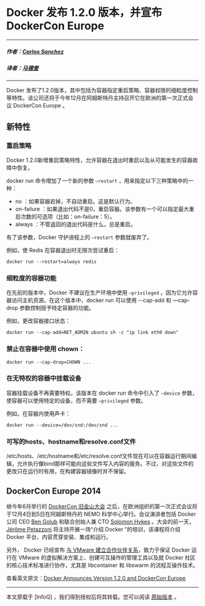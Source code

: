 # Docker 发布 1.2.0 版本，并宣布 DockerCon Europe

---

##### 作者：[Carlos Sanchez](http://www.infoq.com/cn/author/Carlos-Sanchez)

##### 译者：[马德奎](http://www.infoq.com/cn/author/%E9%A9%AC%E5%BE%B7%E5%A5%8E)

---

Docker 发布了1.2.0版本，其中包括为容器指定重启策略、容器权限的细粒度控制等特性。该公司还将于今年12月在阿姆斯特丹主持召开它在欧洲的第一次正式会议 DockerCon Europe 。

## 新特性

### 重启策略

Docker 1.2.0新增重启策略特性，允许容器在退出时重启以及从可能发生的容器故障中恢复。

docker run 命令增加了一个新的参数 `—restart` ，用来指定以下三种策略中的一种：

- no ：如果容器宕掉，不自动重启。这是默认行为。
- on-failure ：如果退出代码不是0，重启容器。该参数有一个可以指定最大重启次数的可选项（比如：on-failure：5）。
- always ：不管返回的退出代码是什么，总是重启。

有了该参数，Docker 守护进程上的 `—restart` 参数就废弃了。

例如，使 Redis 在容器退出时无限次尝试重启：

```docker run --restart=always redis```

### 细粒度的容器功能

在先前的版本中，Docker 不建议在生产环境中使用 `—privileged` ，因为它允许容器访问主机资源。在这个版本中，docker run 可以使用 --cap-add 和 —cap-drop 参数控制授予特定容器的功能。

例如，更改容器接口状态：

```docker run --cap-add=NET_ADMIN ubuntu sh -c "ip link eth0 down"```

### 禁止在容器中使用 chown：

```docker run --cap-drop=CHOWN ...```

### 在无特权的容器中挂载设备

容器挂载设备不再需要特权。该版本在 docker run 命令中引入了 `—device` 参数，使容器可以使用特定的设备，而不需要 `—privileged` 参数。

例如，在容器内使用声卡：

```docker run --device=/dev/snd:/dev/snd ...```

### 可写的hosts、hostname和resolve.conf文件

/etc/hosts、/etc/hostname和/etc/resolve.conf文件现在可以在容器运行期间编辑，允许执行像bind那样可能向这些文件写入内容的服务。不过，对这些文件的更改只在运行时有用，在构建容器镜像时并不保留。

## DockerCon Europe 2014

继今年6月举行的 [DockerCon 旧金山大会](http://www.infoq.com/news/2014/06/dockercon2014) 之后，在欧洲组织的第一次正式会议将于12月4日到5日在阿姆斯特丹的 NEMO 科学中心举行。会议演讲者包括 Docker 公司 CEO [Ben Golub](https://twitter.com/golubbe) 和联合创始人兼 CTO [Solomon Hykes](https://twitter.com/solomonstre) 。大会的前一天，[Jérôme Petazzoni](https://twitter.com/jpetazzo) 将主持开展一场“介绍 Docker ”的培训，该课程将介绍 Docker 平台，内容贯穿安装、集成和运行。

另外， Docker 已经宣布 [与 VMware 建立合作伙伴关系](http://blog.docker.com/2014/08/docker-vmware-1-1-3/)，致力于保证 Docker 运行在 VMware 的虚拟解决方案上、创建可互操作的管理工具以及就 Docker 社区的核心技术标准进行协作，尤其是 libcontainer 和 libswarm 的流程互操作技术。

查看英文原文：[Docker Announces Version 1.2.0 and DockerCon Europe](http://www.infoq.com/news/2014/09/docker-1.2-dockercon-eu)

---
本文原载于 [InfoQ] ，我们得到授权后将其转载。您可以阅读 [原始版本](http://www.infoq.com/cn/news/2014/09/docker-investment) 。

